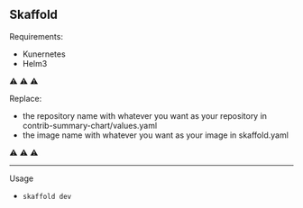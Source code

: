 ## Skaffold

Requirements:

- Kunernetes
- Helm3

⚠ ⚠ ⚠

Replace:

- the repository name with whatever you want as your repository in contrib-summary-chart/values.yaml
- the image name with whatever you want as your image in skaffold.yaml

⚠ ⚠ ⚠

---

Usage

- `skaffold dev`
